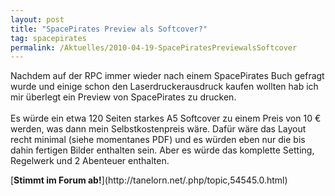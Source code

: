 ```yaml
---
layout: post
title: "SpacePirates Preview als Softcover?"
tag: spacepirates
permalink: /Aktuelles/2010-04-19-SpacePiratesPreviewalsSoftcover
---
```



<p>Nachdem auf der RPC immer wieder nach einem SpacePirates Buch gefragt wurde und einige schon den Laserdruckerausdruck kaufen wollten hab ich mir überlegt ein Preview von SpacePirates zu drucken.<br />
<br />
Es würde ein etwa 120 Seiten starkes A5 Softcover zu einem Preis von 10 &euro; werden, was dann mein Selbstkostenpreis wäre. Dafür wäre das Layout recht minimal (siehe momentanes PDF) und es würden eben nur die bis dahin fertigen Bilder enthalten sein. Aber es würde das komplette Setting, Regelwerk und 2 Abenteuer enthalten.</p>
[<b>Stimmt im Forum ab!</b>](http://tanelorn.net/.php/topic,54545.0.html)

